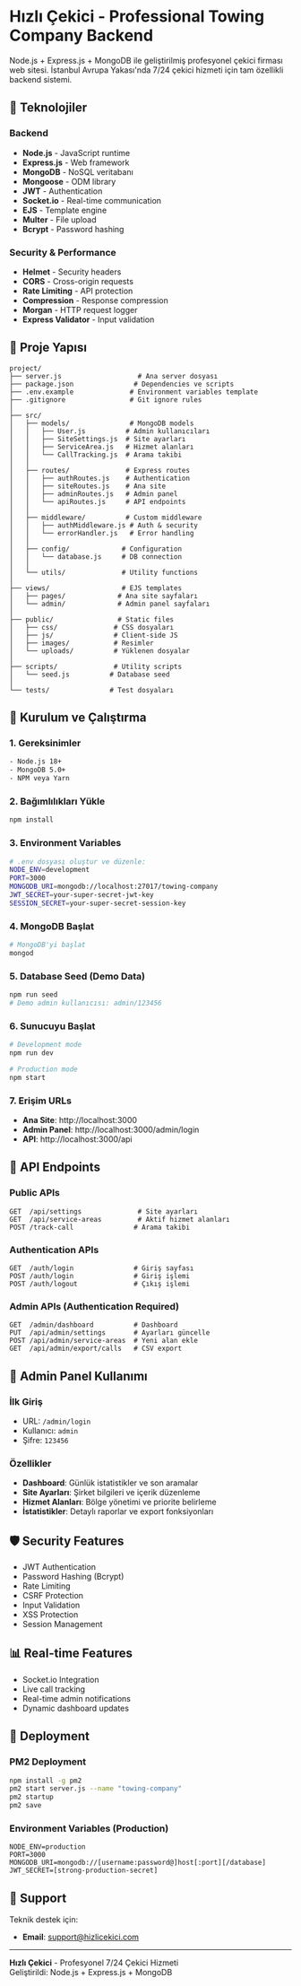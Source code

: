 # Hızlı Çekici - Professional Towing Company Backend

Node.js + Express.js + MongoDB ile geliştirilmiş profesyonel çekici firması web sitesi. İstanbul Avrupa Yakası'nda 7/24 çekici hizmeti için tam özellikli backend sistemi.

## 🚀 Teknolojiler

### Backend
- **Node.js** - JavaScript runtime
- **Express.js** - Web framework  
- **MongoDB** - NoSQL veritabanı
- **Mongoose** - ODM library
- **JWT** - Authentication
- **Socket.io** - Real-time communication
- **EJS** - Template engine
- **Multer** - File upload
- **Bcrypt** - Password hashing

### Security & Performance
- **Helmet** - Security headers
- **CORS** - Cross-origin requests
- **Rate Limiting** - API protection
- **Compression** - Response compression
- **Morgan** - HTTP request logger
- **Express Validator** - Input validation

## 📁 Proje Yapısı

```
project/
├── server.js                   # Ana server dosyası
├── package.json               # Dependencies ve scripts
├── .env.example              # Environment variables template
├── .gitignore                # Git ignore rules
│
├── src/
│   ├── models/               # MongoDB models
│   │   ├── User.js          # Admin kullanıcıları
│   │   ├── SiteSettings.js  # Site ayarları
│   │   ├── ServiceArea.js   # Hizmet alanları
│   │   └── CallTracking.js  # Arama takibi
│   │
│   ├── routes/              # Express routes
│   │   ├── authRoutes.js    # Authentication
│   │   ├── siteRoutes.js    # Ana site
│   │   ├── adminRoutes.js   # Admin panel
│   │   └── apiRoutes.js     # API endpoints
│   │
│   ├── middleware/          # Custom middleware
│   │   ├── authMiddleware.js # Auth & security
│   │   └── errorHandler.js   # Error handling
│   │
│   ├── config/             # Configuration
│   │   └── database.js     # DB connection
│   │
│   └── utils/              # Utility functions
│
├── views/                  # EJS templates
│   ├── pages/             # Ana site sayfaları
│   └── admin/             # Admin panel sayfaları
│
├── public/                # Static files
│   ├── css/              # CSS dosyaları
│   ├── js/               # Client-side JS
│   ├── images/           # Resimler
│   └── uploads/          # Yüklenen dosyalar
│
├── scripts/              # Utility scripts
│   └── seed.js          # Database seed
│
└── tests/               # Test dosyaları
```

## 🚀 Kurulum ve Çalıştırma

### 1. Gereksinimler
```bash
- Node.js 18+
- MongoDB 5.0+
- NPM veya Yarn
```

### 2. Bağımlılıkları Yükle
```bash
npm install
```

### 3. Environment Variables
```bash
# .env dosyası oluştur ve düzenle:
NODE_ENV=development
PORT=3000
MONGODB_URI=mongodb://localhost:27017/towing-company
JWT_SECRET=your-super-secret-jwt-key
SESSION_SECRET=your-super-secret-session-key
```

### 4. MongoDB Başlat
```bash
# MongoDB'yi başlat
mongod
```

### 5. Database Seed (Demo Data)
```bash
npm run seed
# Demo admin kullanıcısı: admin/123456
```

### 6. Sunucuyu Başlat
```bash
# Development mode
npm run dev

# Production mode
npm start
```

### 7. Erişim URLs
- **Ana Site**: http://localhost:3000
- **Admin Panel**: http://localhost:3000/admin/login
- **API**: http://localhost:3000/api

## 🔌 API Endpoints

### Public APIs
```
GET  /api/settings              # Site ayarları
GET  /api/service-areas         # Aktif hizmet alanları
POST /track-call               # Arama takibi
```

### Authentication APIs
```
GET  /auth/login               # Giriş sayfası
POST /auth/login               # Giriş işlemi
POST /auth/logout              # Çıkış işlemi
```

### Admin APIs (Authentication Required)
```
GET  /admin/dashboard          # Dashboard
PUT  /api/admin/settings       # Ayarları güncelle
POST /api/admin/service-areas  # Yeni alan ekle
GET  /api/admin/export/calls   # CSV export
```

## 🔐 Admin Panel Kullanımı

### İlk Giriş
- URL: `/admin/login`
- Kullanıcı: `admin`
- Şifre: `123456`

### Özellikler
- **Dashboard**: Günlük istatistikler ve son aramalar
- **Site Ayarları**: Şirket bilgileri ve içerik düzenleme
- **Hizmet Alanları**: Bölge yönetimi ve priorite belirleme
- **İstatistikler**: Detaylı raporlar ve export fonksiyonları

## 🛡️ Security Features

- JWT Authentication
- Password Hashing (Bcrypt)
- Rate Limiting
- CSRF Protection
- Input Validation
- XSS Protection
- Session Management

## 📊 Real-time Features

- Socket.io Integration
- Live call tracking
- Real-time admin notifications
- Dynamic dashboard updates

## 🚀 Deployment

### PM2 Deployment
```bash
npm install -g pm2
pm2 start server.js --name "towing-company"
pm2 startup
pm2 save
```

### Environment Variables (Production)
```
NODE_ENV=production
PORT=3000
MONGODB_URI=mongodb://[username:password@]host[:port][/database]
JWT_SECRET=[strong-production-secret]
```

## 📧 Support

Teknik destek için:
- **Email**: support@hizlicekici.com

---

**Hızlı Çekici** - Profesyonel 7/24 Çekici Hizmeti  
Geliştirildi: Node.js + Express.js + MongoDB 